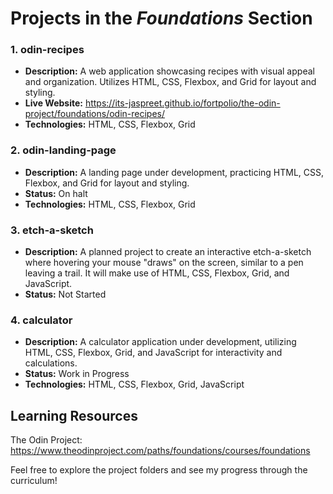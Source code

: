 # Projects in the *Foundations* Section

### 1. odin-recipes

* **Description:** A web application showcasing recipes with visual appeal and organization. Utilizes HTML, CSS, Flexbox, and Grid for layout and styling.
* **Live Website:** https://its-jaspreet.github.io/fortpolio/the-odin-project/foundations/odin-recipes/
* **Technologies:** HTML, CSS, Flexbox, Grid

### 2. odin-landing-page

* **Description:** A landing page under development, practicing HTML, CSS, Flexbox, and Grid for layout and styling.
* **Status:** On halt
* **Technologies:** HTML, CSS, Flexbox, Grid

### 3. etch-a-sketch

* **Description:** A planned project to create an interactive etch-a-sketch where hovering your mouse "draws" on the screen, similar to a pen leaving a trail. It will make use of HTML, CSS, Flexbox, Grid, and JavaScript.
* **Status:** Not Started

### 4. calculator

* **Description:** A calculator application under development, utilizing HTML, CSS, Flexbox, Grid, and JavaScript for interactivity and calculations.
* **Status:** Work in Progress
* **Technologies:** HTML, CSS, Flexbox, Grid, JavaScript


## Learning Resources

The Odin Project: https://www.theodinproject.com/paths/foundations/courses/foundations

Feel free to explore the project folders and see my progress through the curriculum!
